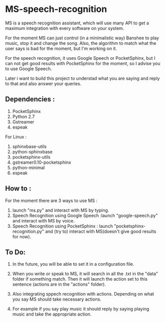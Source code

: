MS-speech-recognition
=========================

MS is a speech recognition assistant, which will use many API to get a maximum integration with every software on your system.

For the moment MS can just control (in a minimalistic way) Banshee to play music, stop it and change the song.
Also, the algorithm to match what the user says is bad for the moment, but I'm working on it.

For the speech recognition, it uses Google Speech or PocketSphinx, but I can not get good results with PocketSphinx for the moment, so I advise you to use Google Speech.

Later i want to build this project to understad what you are saying and reply to that and also answer your queries.


Dependencies :
---------------

1. PocketSphinx
2. Python 2.7
3. Gstreamer
4. espeak

For Linux : 

  1. sphinxbase-utils
  2. python-sphinxbase
  3. pocketsphinx-utils
  4. gstreamer0.10-pocketsphinx
  5. python-minimal
  6. espeak


How to :
--------

For the moment there are 3 ways to use MS :

1. launch "ms.py" and interact with MS by typing.
2. Speech Recognition using Google Speech :launch "google-speech.py" and interact with MS by voice.
3. Speech Recognition using PocketSphinx : launch "pocketsphinx-recognition.py" and (try to) interact with MS(doesn't give good results for now).


To Do:
----------

1. In the future, you will be able to set it in a configuration file.

2. When you write or speak to MS, it will search in all the .txt in the "data" folder if something match. Then it will launch the action set to this sentence (actions are in the "actions" folder).

3. Also integrating sppech recognition with actions. Depending on what you say MS should take necessary actions.

4. For example if you say play music it should reply by saying playing music and take the appropriate action.
